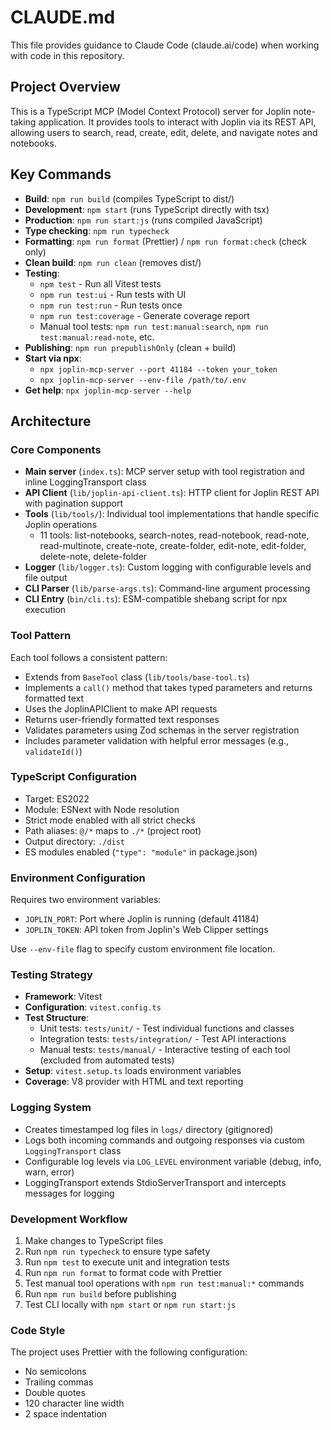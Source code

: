 # CLAUDE.md

This file provides guidance to Claude Code (claude.ai/code) when working with code in this repository.

## Project Overview

This is a TypeScript MCP (Model Context Protocol) server for Joplin note-taking application. It provides tools to interact with Joplin via its REST API, allowing users to search, read, create, edit, delete, and navigate notes and notebooks.

## Key Commands

- **Build**: `npm run build` (compiles TypeScript to dist/)
- **Development**: `npm start` (runs TypeScript directly with tsx)
- **Production**: `npm run start:js` (runs compiled JavaScript)
- **Type checking**: `npm run typecheck`
- **Formatting**: `npm run format` (Prettier) / `npm run format:check` (check only)
- **Clean build**: `npm run clean` (removes dist/)
- **Testing**:
  - `npm test` - Run all Vitest tests
  - `npm run test:ui` - Run tests with UI
  - `npm run test:run` - Run tests once
  - `npm run test:coverage` - Generate coverage report
  - Manual tool tests: `npm run test:manual:search`, `npm run test:manual:read-note`, etc.
- **Publishing**: `npm run prepublishOnly` (clean + build)
- **Start via npx**:
  - `npx joplin-mcp-server --port 41184 --token your_token`
  - `npx joplin-mcp-server --env-file /path/to/.env`
- **Get help**: `npx joplin-mcp-server --help`

## Architecture

### Core Components

- **Main server** (`index.ts`): MCP server setup with tool registration and inline LoggingTransport class
- **API Client** (`lib/joplin-api-client.ts`): HTTP client for Joplin REST API with pagination support
- **Tools** (`lib/tools/`): Individual tool implementations that handle specific Joplin operations
  - 11 tools: list-notebooks, search-notes, read-notebook, read-note, read-multinote, create-note, create-folder, edit-note, edit-folder, delete-note, delete-folder
- **Logger** (`lib/logger.ts`): Custom logging with configurable levels and file output
- **CLI Parser** (`lib/parse-args.ts`): Command-line argument processing
- **CLI Entry** (`bin/cli.ts`): ESM-compatible shebang script for npx execution

### Tool Pattern

Each tool follows a consistent pattern:

- Extends from `BaseTool` class (`lib/tools/base-tool.ts`)
- Implements a `call()` method that takes typed parameters and returns formatted text
- Uses the JoplinAPIClient to make API requests
- Returns user-friendly formatted text responses
- Validates parameters using Zod schemas in the server registration
- Includes parameter validation with helpful error messages (e.g., `validateId()`)

### TypeScript Configuration

- Target: ES2022
- Module: ESNext with Node resolution
- Strict mode enabled with all strict checks
- Path aliases: `@/*` maps to `./*` (project root)
- Output directory: `./dist`
- ES modules enabled (`"type": "module"` in package.json)

### Environment Configuration

Requires two environment variables:

- `JOPLIN_PORT`: Port where Joplin is running (default 41184)
- `JOPLIN_TOKEN`: API token from Joplin's Web Clipper settings

Use `--env-file` flag to specify custom environment file location.

### Testing Strategy

- **Framework**: Vitest
- **Configuration**: `vitest.config.ts`
- **Test Structure**:
  - Unit tests: `tests/unit/` - Test individual functions and classes
  - Integration tests: `tests/integration/` - Test API interactions
  - Manual tests: `tests/manual/` - Interactive testing of each tool (excluded from automated tests)
- **Setup**: `vitest.setup.ts` loads environment variables
- **Coverage**: V8 provider with HTML and text reporting

### Logging System

- Creates timestamped log files in `logs/` directory (gitignored)
- Logs both incoming commands and outgoing responses via custom `LoggingTransport` class
- Configurable log levels via `LOG_LEVEL` environment variable (debug, info, warn, error)
- LoggingTransport extends StdioServerTransport and intercepts messages for logging

### Development Workflow

1. Make changes to TypeScript files
2. Run `npm run typecheck` to ensure type safety
3. Run `npm test` to execute unit and integration tests
4. Run `npm run format` to format code with Prettier
5. Test manual tool operations with `npm run test:manual:*` commands
6. Run `npm run build` before publishing
7. Test CLI locally with `npm start` or `npm run start:js`

### Code Style

The project uses Prettier with the following configuration:
- No semicolons
- Trailing commas
- Double quotes
- 120 character line width
- 2 space indentation
